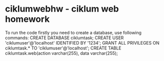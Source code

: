 # ciklumwebhw - ciklum web homework
To run the code firstly you need to create a database, use following commands:
CREATE DATABASE ciklumtask;
CREATE USER 'ciklumuser'@'localhost' IDENTIFIED BY '1234';
GRANT ALL PRIVILEGES ON ciklumtask.* TO 'ciklumuser'@'localhost';
CREATE TABLE ciklumtask.web(action varchar(255), data varchar(255);

